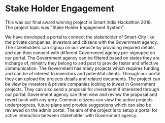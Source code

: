 # Stake Holder Engagement

This was our final award winning project in Smart India Hackathon 2018. The project topic was
"Stake Holder Engagement System".

We have developed a portal to connect the stakeholder of Smart-City like the private companies, investors and citizens with the Government agency. The stakeholders can signup on our website by providing required details and can then connect with different Government agency pre-signuped on our portal. The Government agency can be filtered based on states they are incharge of, ministry they belong to and post to provide faster and effective communication. The Government has many projects which requires funding and can be of interest to inverstors and potentital clients. Through our portal they can upload the projects details and related documents. The project can be view by investors & private companies looking to invest in Government projects. They can also send a proposal for investment if interested through our portal. Government agency can then view and review the proposal and revert back with any qery. Common citizens can view the active projects underprogress, future plans and provide suggestions which can also be reviewed on the admin portal. The aim of the project is to setup a portal for active interaction between stakeholder with Government agency.
